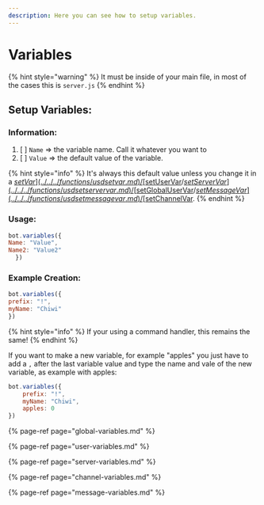 ```yaml
---
description: Here you can see how to setup variables.
---
```


# Variables

{% hint style="warning" %}
It must be inside of your main file, in most of the cases this is `server.js`
{% endhint %}

## Setup Variables:

### Information:

1. [ ] `Name` =&gt; the variable name. Call it whatever you want to
2. [ ] `Value` =&gt; the default value of the variable. 

{% hint style="info" %}
It's always this default value unless you change it in a [$setVar](../../../functions/usdsetvar.md)/[$setUserVar](../../../functions/usdsetuservar.md)/[$setServerVar](../../../functions/usdsetservervar.md)/[$setGlobalUserVar](../../../functions/usdsetglobaluservar.md)/[$setMessageVar](../../../functions/usdsetmessagevar.md)/[$setChannelVar](../../../functions/usdsetchannelvar.md).
{% endhint %}

### Usage:

```javascript
bot.variables({
Name: "Value",
Name2: "Value2"
  })
```

### Example Creation:

```javascript
bot.variables({
prefix: "!",
myName: "Chiwi"
})
```

{% hint style="info" %}
If your using a command handler, this remains the same!
{% endhint %}

If you want to make a new variable, for example "apples" you just have to add a `,` after the last variable value and type the name and vale of the new variable, as example with apples:

```javascript
bot.variables({
    prefix: "!",
    myName: "Chiwi",
    apples: 0
})
```

{% page-ref page="global-variables.md" %}

{% page-ref page="user-variables.md" %}

{% page-ref page="server-variables.md" %}

{% page-ref page="channel-variables.md" %}

{% page-ref page="message-variables.md" %}

